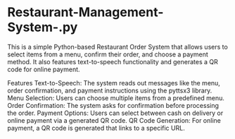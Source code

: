 # Restaurant-Management-System-.py

This is a simple Python-based Restaurant Order System that allows users to select items from a menu, confirm their order, and choose a payment method. It also features text-to-speech functionality and generates a QR code for online payment.

Features
Text-to-Speech: The system reads out messages like the menu, order confirmation, and payment instructions using the pyttsx3 library.
Menu Selection: Users can choose multiple items from a predefined menu.
Order Confirmation: The system asks for confirmation before processing the order.
Payment Options: Users can select between cash on delivery or online payment via a generated QR code.
QR Code Generation: For online payment, a QR code is generated that links to a specific URL.
